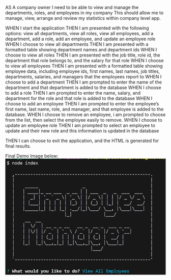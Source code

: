 AS A company owner
I need to be able to view and manage the departments, roles, and employees in my company
This should allow me to manage, view, arrange and review my statistics within company level app.


WHEN I start the application
THEN I am presented with the following options: view all departments, view all roles, view all employees, add a department, add a role, add an employee, and update an employee role
WHEN I choose to view all departments
THEN I am presented with a formatted table showing department names and department ids
WHEN I choose to view all roles
THEN I am presented with the job title, role id, the department that role belongs to, and the salary for that role
WHEN I choose to view all employees
THEN I am presented with a formatted table showing employee data, including employee ids, first names, last names, job titles, departments, salaries, and managers that the employees report to
WHEN I choose to add a department
THEN I am prompted to enter the name of the department and that department is added to the database
WHEN I choose to add a role
THEN I am prompted to enter the name, salary, and department for the role and that role is added to the database
WHEN I choose to add an employee
THEN I am prompted to enter the employee’s first name, last name, role, and manager, and that employee is added to the database.
WHEN I choose to remove an employee, i am prompted to choose from the list, then select the employee easily to remove.
WHEN I choose to update an employee role
THEN I am prompted to select an employee to update and their new role and this information is updated in the database 


THEN I can choose to exit the application, and the HTML is generated for final results.

Final Demo Image below:
![Alt text](image.png)